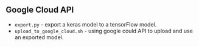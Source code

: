 <h2>Google Cloud API</h2>

* `export.py` - export a keras model to a tensorFlow model. 
* `upload_to_google_cloud.sh` - using google could API to upload and use an exported model.
